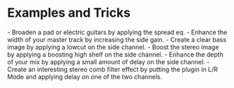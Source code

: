 # Examples and Tricks

<div class="block bg-dark-1">
- Broaden a pad or electric guitars by applying the spread eq. 
- Enhance the width of your master track by increasing the side gain.
- Create a clear bass image by applying a lowcut on the side channel.
- Boost the stereo image by applying a boosting high shelf on the side channel.
- Enhance the depth of your mix by applying a small amount of delay on the side channel.
- Create an interesting stereo comb filter effect by putting the plugin in L/R Mode and applying delay on one of the two channels.
</div>

<div class="pb"></div>
